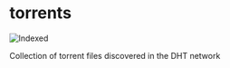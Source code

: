 torrents 
========
![Indexed](https://img.shields.io/badge/indexed-192883-blue)

Collection of torrent files discovered in the DHT network
